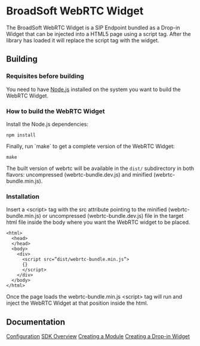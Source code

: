 # BroadSoft WebRTC Widget

The BroadSoft WebRTC Widget is a SIP Endpoint bundled as a Drop-in Widget that can be injected into a HTML5 page using a script tag. After the library has loaded it will replace the script tag with the widget.

## Building

### Requisites before building

You need to have [Node.js](http://nodejs.org) installed on the system you want to build the WebRTC Widget. 

### How to build the WebRTC Widget

Install the Node.js dependencies:

```
npm install
```

Finally, run \`make\` to get a complete version of the WebRTC Widget:

```
make
```

The built version of webrtc will be available in the `dist/` subdirectory in both flavors: uncompressed (webrtc-bundle.dev.js) and minified (webrtc-bundle.min.js).

### Installation

Insert a <script\> tag with the src attribute pointing to the minified (webrtc-bundle.min.js) or uncompressed (webrtc-bundle.dev.js) file in the target html file inside the body where you want the WebRTC widget to be placed.

```
<html>
  <head>
  </head>
  <body>
    <div>
      <script src=”dist/webrtc-bundle.min.js”>
      {}
      </script>
    </div>
  </body>
</html>
```

Once the page loads the webrtc-bundle.min.js <script\> tag will run and inject the WebRTC Widget at that position inside the html.

## Documentation

[Configuration](documentation/Configuration.md)
[SDK Overview](documentation/SDKOverview.md)
[Creating a Module](documentation/CreatingModule.md)
[Creating a Drop-in Widget](documentation/CreatingDropInWidget.md)
